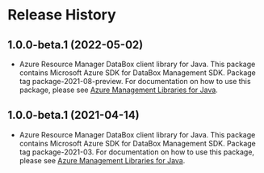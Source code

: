 # Release History

## 1.0.0-beta.1 (2022-05-02)

- Azure Resource Manager DataBox client library for Java. This package contains Microsoft Azure SDK for DataBox Management SDK.  Package tag package-2021-08-preview. For documentation on how to use this package, please see [Azure Management Libraries for Java](https://aka.ms/azsdk/java/mgmt).

## 1.0.0-beta.1 (2021-04-14)

- Azure Resource Manager DataBox client library for Java. This package contains Microsoft Azure SDK for DataBox Management SDK.  Package tag package-2021-03. For documentation on how to use this package, please see [Azure Management Libraries for Java](https://aka.ms/azsdk/java/mgmt).
